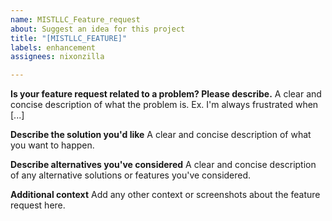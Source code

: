 ```yaml
---
name: MISTLLC_Feature_request
about: Suggest an idea for this project
title: "[MISTLLC_FEATURE]"
labels: enhancement
assignees: nixonzilla

---
```


**Is your feature request related to a problem? Please describe.**
A clear and concise description of what the problem is. Ex. I'm always frustrated when [...]

**Describe the solution you'd like**
A clear and concise description of what you want to happen.

**Describe alternatives you've considered**
A clear and concise description of any alternative solutions or features you've considered.

**Additional context**
Add any other context or screenshots about the feature request here.
